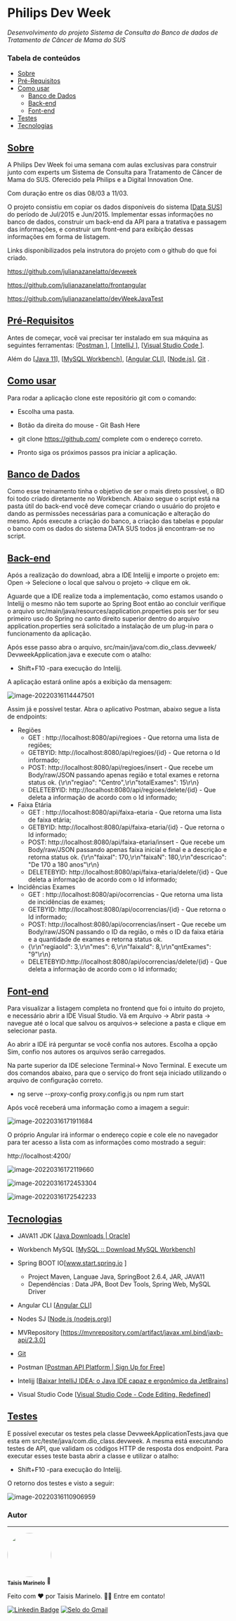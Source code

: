 # Philips Dev Week 

*Desenvolvimento do projeto Sistema de Consulta do Banco de dados de Tratamento de Câncer de Mama do SUS*



### Tabela de conteúdos

<!--ts-->

   * [Sobre](#Sobre)
   * [Pré-Requisitos](#pre-requisitos)
   * [Como usar](#como-usar)
      * [Banco de Dados](#banco-de-dados)
      * [Back-end](#back-end)
      * [Font-end](#Font-end)
   * [Testes](#testes)
   * [Tecnologias](#tecnologias)
<!--te-->



##  [Sobre](#Sobre)

A Philips Dev Week foi uma semana com aulas exclusivas para construir junto com experts um Sistema de Consulta para Tratamento de Câncer de Mama do SUS. Oferecido pela Philips e a Digital Innovation One. 

Com duração entre os dias 08/03 a 11/03.

O projeto consistiu em copiar os dados disponíveis do sistema [[Data SUS](http://tabnet.datasus.gov.br/cgi/deftohtm.exe?siscolo/sismama/DEF/BRCMAMA.def)] do período de Jul/2015 e Jun/2015. Implementar essas informações no banco de dados, construir um back-end da API para a tratativa e passagem das informações, e construir um front-end para exibição dessas informações em forma de listagem. 

Links disponibilizados pela instrutora do projeto com o github do que foi criado.

 https://github.com/julianazanelatto/devweek

https://github.com/julianazanelatto/frontangular

https://github.com/julianazanelatto/devWeekJavaTest



## [Pré-Requisitos](#pre-requisitos)

Antes de começar, você vai precisar ter instalado em sua máquina as seguintes ferramentas:  [[Postman ](https://www.postman.com/?msclkid=73fcd4a4a56811ecba9fe94e4184434a)], [[ IntelliJ ](https://www.jetbrains.com/pt-br/idea/download/#section=windows)], [[Visual Studio Code ](https://code.visualstudio.com/?msclkid=8c3f8a3aa56811ecb7506a96f8c7dc4a)].

Além do  [[Java 11](https://www.oracle.com/java/technologies/downloads/?msclkid=b9cbf748a56811ecbee4356179aaa9ef)],  [[MySQL Workbench](https://dev.mysql.com/downloads/workbench/?msclkid=2bf33a25a56811ecb04959e892fac868)], [[Angular CLI](https://angular.io/cli)], [[Node.js](https://nodejs.org/en/?msclkid=4c3ba5b4a56811ec81cae9952949cf66)], [Git](https://git-scm.com) .



## [Como usar](#como-usar)

Para rodar a aplicação clone este repositório git  com o comando:

- Escolha uma pasta. 
- Botão da direita do mouse -  Git Bash Here

- git clone <https://github.com/>		complete com o endereço correto.
- Pronto siga os  próximos passos pra iniciar a aplicação.



## [Banco de Dados](#banco-de-dados)

Como esse treinamento tinha o objetivo de ser o mais direto possível, o BD foi todo criado  diretamente no Workbench. Abaixo segue o script está na pasta útil do back-end você deve começar criando o usuário do projeto e dando as permissões necessárias para a comunicação e alteração do mesmo. Após execute a criação do banco, a criação das tabelas e popular o banco com os dados do sistema DATA SUS todos já encontram-se no script.



## [Back-end](#back-end)

Após a realização do download,  abra a IDE Intelijj e importe o projeto em: Open -> Selecione o local que salvou o projeto ->  clique em ok.

Aguarde que a IDE realize toda a  implementação, como estamos usando o Intelijj o mesmo não tem suporte ao Spring Boot então ao concluir verifique o arquivo  src/main/java/resources/application.properties pois ser for seu primeiro uso do Spring no canto direito superior dentro do arquivo  application.properties será solicitado a instalação de um plug-in para o funcionamento da aplicação.

Após esse passo abra o arquivo, src/main/java/com.dio_class.devweek/ DevweekApplication.java e execute com o atalho:

- Shift+F10 -para execução do Intelijj.

A aplicação estará online após a exibição da mensagem: 

![image-20220316114447501](https://github.com/TaisisMarinelo/Philips-Dev-Week-/blob/main/Back/devweek/Util/imagens/image-20220316114447501.png)

Assim já e possível testar. Abra o aplicativo Postman, abaixo segue a lista de endpoints:

- Regiões 
  - GET :  http://localhost:8080/api/regioes  - Que retorna uma lista de regiões;
  - GETBYID:  http://localhost:8080/api/regioes/{id} - Que retorna o Id informado;
  - POST: http://localhost:8080/api/regioes/insert -  Que recebe um Body/raw/JSON passando apenas região e total exames e retorna status ok.  {\r\n\"regiao\": \"Centro\",\r\n\"totalExames\": 15\r\n}
  - DELETEBYID: http://localhost:8080/api/regioes/delete/{id} - Que deleta a informação de acordo com o Id informado;
- Faixa Etária
  - GET :  http://localhost:8080/api/faixa-etaria  - Que retorna uma lista de faixa etária;
  - GETBYID:   http://localhost:8080/api/faixa-etaria/{id} - Que retorna o Id informado;
  - POST:  http://localhost:8080/api/faixa-etaria/insert  -  Que recebe um Body/raw/JSON passando apenas faixa inicial e final e a descrição e retorna status ok.  {\r\n\"faixaI\": 170,\r\n\"faixaN\": 180,\r\n\"descricao\": \"De 170 a 180 anos\"\r\n}
  - DELETEBYID: http://localhost:8080/api/faixa-etaria/delete/{id} - Que deleta a informação de acordo com o Id informado;
- Incidências Exames
  - GET :  http://localhost:8080/api/ocorrencias  - Que retorna uma lista de incidências de exames;
  - GETBYID:   http://localhost:8080/api/ocorrencias/{id} - Que retorna o Id informado;
  - POST:  http://localhost:8080/api/ocorrencias/insert  -  Que recebe um Body/raw/JSON passando o ID da região, o mês o ID da faixa etária e a quantidade de exames e retorna status ok.  
  - {\r\n\"regiaoId\": 3,\r\n\"mes\": 6,\r\n\"faixaId\": 8,\r\n\"qntExames\": \"9\"\r\n}
  - DELETEBYID:http://localhost:8080/api/ocorrencias/delete/{id} - Que deleta a informação de acordo com o Id informado;



## [Font-end](#Font-end)

Para visualizar a listagem completa no frontend que foi o intuito do projeto, e necessário abrir a IDE Visual Studio. Vá em Arquivo -> Abrir pasta -> navegue até o local que salvou os arquivos-> selecione a pasta e clique em selecionar pasta.

Ao abrir a IDE irá perguntar se você confia nos autores. Escolha a opção Sim, confio nos autores os arquivos serão carregados. 

Na parte superior da IDE selecione Terminal-> Novo Terminal. E execute um dos comandos abaixo, para que o serviço do front seja iniciado utilizando o arquivo de configuração correto. 

-  ng serve --proxy-config proxy.config.js		ou  	 npm rum start

Após você receberá uma informação como a imagem a seguir:

![image-20220316171911684](https://github.com/TaisisMarinelo/Philips-Dev-Week-/blob/main/Back/devweek/Util/imagens/image-20220316171911684.png)

O próprio Angular irá informar o endereço copie e cole ele no navegador para ter acesso a lista com as informações como mostrado a seguir:

http://localhost:4200/

![image-20220316172119660](https://github.com/TaisisMarinelo/Philips-Dev-Week-/blob/main/Back/devweek/Util/imagens/image-20220316172119660.png)

![image-20220316172453304](https://github.com/TaisisMarinelo/Philips-Dev-Week-/blob/main/Back/devweek/Util/imagens/image-20220316172453304.png)

![image-20220316172542233](https://github.com/TaisisMarinelo/Philips-Dev-Week-/blob/main/Back/devweek/Util/imagens/image-20220316172542233.png)



## [Tecnologias](#tecnologias)

- JAVA11 JDK [[Java Downloads | Oracle](https://www.oracle.com/java/technologies/downloads/?msclkid=b9cbf748a56811ecbee4356179aaa9ef)]
- Workbench MySQL [[MySQL :: Download MySQL Workbench](https://dev.mysql.com/downloads/workbench/?msclkid=2bf33a25a56811ecb04959e892fac868)]
- Spring BOOT IO[www.start.spring.io ]
  - Project Maven, Languae Java, SpringBoot 2.6.4, JAR, JAVA11
  - Dependências : Data JPA, Boot Dev Tools, Spring Web, MySQL Driver
- Angular CLI [[Angular CLI](https://angular.io/cli)]
- Nodes SJ [[Node.js (nodejs.org)](https://nodejs.org/en/?msclkid=4c3ba5b4a56811ec81cae9952949cf66)]
- MVRepository [https://mvnrepository.com/artifact/javax.xml.bind/jaxb-api/2.3.0]
- [Git](https://git-scm.com)

- Postman [[Postman API Platform | Sign Up for Free](https://www.postman.com/?msclkid=73fcd4a4a56811ecba9fe94e4184434a)]
- Intelijj [[Baixar IntelliJ IDEA: o Java IDE capaz e ergonômico da JetBrains](https://www.jetbrains.com/pt-br/idea/download/#section=windows)]
-  Visual Studio Code [[Visual Studio Code - Code Editing. Redefined](https://code.visualstudio.com/?msclkid=8c3f8a3aa56811ecb7506a96f8c7dc4a)]



## [Testes](#testes)

E possível executar os testes pela classe DevweekApplicationTests.java que esta em src/teste/java/com.dio_class.devweek. A mesma está executando testes de API, que validam os códigos HTTP de resposta dos endpoint. Para executar esses teste basta abrir a classe e utilizar o atalho:

- Shift+F10 -para execução do Intelijj.

O retorno dos testes e visto a seguir:

![image-20220316110906959](https://github.com/TaisisMarinelo/Philips-Dev-Week-/blob/main/Back/devweek/Util/imagens/image-20220316110906959.png)



###  Autor
---

<img style="border-radius: 50%;" src="https://avatars.githubusercontent.com/u/86530227?s=400&u=0d9654e6e52418f574e3461f5b80681f320e1289&v=4" width="100px;" alt=""/>
<br />
<sub><b>Taisis Marinelo</b></sub></a> <a title="Rocketseat">🚀</a>


Feito com ❤️ por Taisis Marinelo.
👋🏽 Entre em contato!

[![ Linkedin Badge ](https://img.shields.io/badge/-TaisisMarinelo-blue?style=flat-square&logo=Linkedin&logoColor=white&link=https:https://www.linkedin.com/in/taisis-marinelo/)](https://www.linkedin.com/in/taisis-marinelo/)
[![Selo do Gmail](https://img.shields.io/badge/-taisismarinelo@gmail.com-c14438?style=flat-square&logo=Gmail&logoColor=white&link=mailto:taisismarinelo@gmail.com)](mailto:taisismarinelo@gmail.com)
